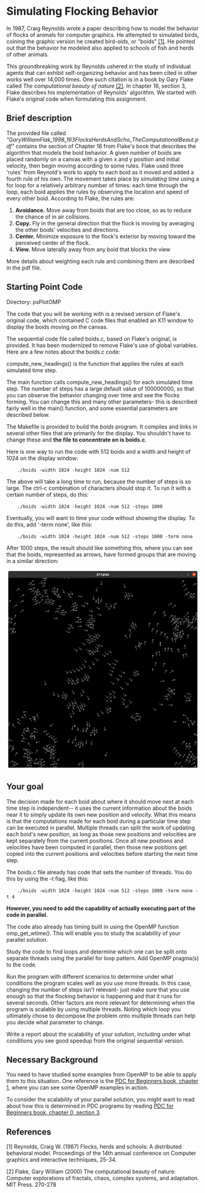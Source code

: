 # Simulating Flocking Behavior

In 1987, Craig Reynolds wrote a paper describing how to model the behavior of flocks of animals for computer graphics. He attempted to simulated birds, coining the graphic version he created bird-oids, or "boids" [[1]](#1). He pointed out that the behavior he modeled also applied to schools of fish and herds of other animals.

This groundbreaking work by Reynolds ushered in the study of individual agents that can exhibit self-organizing behavior and has been cited in other works well over 14,000 times. One such citation is in a book by Gary Flake called *The computational beauty of nature* [[2]](#2). In chapter 16, section 3, Flake describes his implementation of Reynolds' algorithm. We started with Flake's original code when formulating this assignment.

## Brief description

The provided file called *"GaryWilliamFlak_1998_163FlocksHerdsAndScho_TheComputationalBeaut.pdf"* contains the section of Chapter 16  from Flake's book that describes the algorithm that models the boid behavior. A given number of boids are placed randomly on a canvas with a given x and y position and initial velocity, then begin moving according to some rules. Flake used three 'rules' from Reynold's work to apply to each boid as it moved and added a fourth rule of his own. The movement takes place by *simulating time* using a for loop for a relatively arbitrary number of times: each time through the loop, each boid applies the rules by observing the location and speed of every other boid. According to Flake, the rules are:

1. **Avoidance.** Move away from boids that are too close, so as to reduce the chance of in air collisions.
2. **Copy.** Fly in the general direction that the flock is moving by averaging the other boids' velocities and directions.
3. **Center.** Minimize exposure to the flock's exterior by moving toward the perceived center of the flock.
4. **View.** Move laterally away from any boid that blocks the view

More details about weighting each rule and combining them are described in the pdf file.

## Starting Point Code

Directory: psPlotOMP

The code that you will be working with is a revised version of Flake's original code, which contained C code files that enabled an X11 window to display the boids moving on the canvas.

The sequential code file called boids.c, based on Flake's original, is provided. It has been modernized to remove Flake's use of global variables. Here are a few notes about the boids.c code:

compute_new_headings() is the function that applies the rules at each simulated time step.

The main function calls compute_new_headings() for each simulated time step. The number of steps has a large default value of 100000000, so that you can observe the behavior changing over time and see the flocks forming. You can change this and many other parameters- this is described fairly well in the main() function, and some essential parameters are described below.

The Makefile is provided to build the *boids* program. It compiles and links in several other files that are primarily for the display. You shouldn't have to change these and **the file to concentrate on is boids.c**.


Here is one way to run the code with 512 boids and a width and height of 1024 on the display window:

        ./boids -width 1024 -height 1024 -num 512 

The above will take a long time to run, because the number of steps is so large. The ctrl-c combination of characters should stop it. To run it with a certain number of steps, do this:

        ./boids -width 1024 -height 1024 -num 512 -steps 1000

Eventually, you will want to time your code without showing the display. To do this, add '-term none', like this:

        ./boids -width 1024 -height 1024 -num 512 -steps 1000 -term none

After 1000 steps, the result should like something this, where you can see that the boids, represented as arrows, have formed groups that are moving in a similar direction:

<img src="boids-512-w1024-h1024.png"  width="512">



## Your goal
The decision made for each boid about where it should move next at each time step is independent-- it uses the current information about the boids near it to simply update its own new position and velocity. What this means is that the computations made for each boid during a particular time step can be executed in parallel. Multiple threads can split the work of updating each boid's new position, as long as those new positions and velocities are kept separately from the current positions. Once all new positions and velocities have been computed in parallel, then those new positions get copied into the current positions and velocities before starting the next time step.

The boids.c file already has code that sets the number of threads. You do this by using the -t flag, like this:

        ./boids -width 1024 -height 1024 -num 512 -steps 1000 -term none -t 4

**However, you need to add the capability of actually executing part of the code in parallel.**

The code also already has timing built in using the OpenMP function omp_get_wtime(). This will enable you to study the scalability of your parallel solution.

Study the code to find loops and determine which one can be split onto separate threads using the parallel for loop pattern. Add OpenMP pragma(s) to the code.

Run the program with different scenarios to determine under what conditions the program scales well as you use more threads. In this case, changing the number of steps isn't relevant- just make sure that you use enough so that the flocking behavior is happening and that it runs for several seconds. Other factors are more relevant for determining when the program is scalable by using multiple threads. Noting which loop you ultimately chose to decompose the problem onto multiple threads can help you decide what parameter to change. 

Write a report about the scalability of your solution, including under what conditions you see good speedup from the original sequential version.


## Necessary Background

You need to have studied some examples from OpenMP to be able to apply them to this situation. One reference is the [PDC for Beginners book, chapter 1](https://www.learnpdc.org/PDCBeginners2e/1-sharedMemory/toctree.html), where you can see some OpenMP examples in action.

To consider the scalability of your parallel solution, you might want to read about how this is determined in PDC programs by reading [PDC for Beginners book, chapter 0, section 3](https://www.learnpdc.org/PDCBeginners2e/0-introduction/3.performance.html).

## References
<a id="1">[1]</a>
Reynolds, Craig W. (1987)
Flocks, herds and schools: A distributed behavioral model.
Proceedings of the 14th annual conference on Computer graphics and interactive techniques, 25-34.

<a id="2">[2]</a>
Flake, Gary William (2000)
The computational beauty of nature: Computer explorations of fractals, chaos, complex systems, and adaptation.
MIT Press. 270-278
